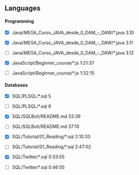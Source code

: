 ## Languages

#### Programming

- [x] Java/MEGA_Curso_JAVA_desde_0_DAM_-_DAW/*.java 3.10
- [x] Java/MEGA_Curso_JAVA_desde_0_DAM_-_DAW/*.java 3.11
- [ ] Java/MEGA_Curso_JAVA_desde_0_DAM_-_DAW/*.java 3.12

- [x] JavaScript/Beginner_course/*.js 1:21:37
- [ ] JavaScript/Beginner_course/*.js 1:32:15

#### Databases

- [x] SQL/PLSQL/*.sql 5
- [ ] SQL/PLSQL/*.sql 6

- [x] SQL/SQLBolt/README.md 33:39
- [ ] SQL/SQLBolt/README.md 37:10

- [x] SQL/Tutorial/01_Reading/*.sql 2:10:33
- [ ] SQL/Tutorial/01_Reading/*.sql 2:47:02

- [x] SQL/Twitter/*.sql 0:33:55
- [ ] SQL/Twitter/*.sql 0:46:55
